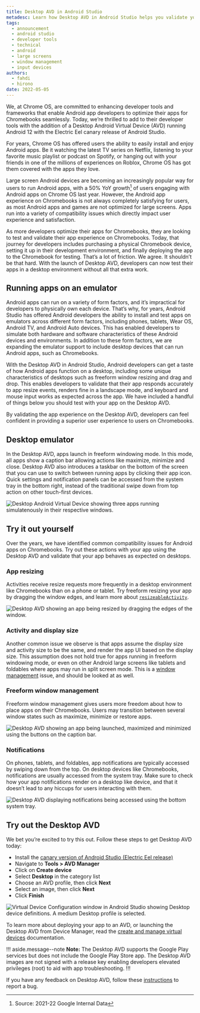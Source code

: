 ```yaml
---
title: Desktop AVD in Android Studio
metadesc: Learn how Desktop AVD in Android Studio helps you validate your Android app’s experience for desktop users on ChromeOS.
tags:
  - announcement
  - android studio
  - developer tools
  - technical
  - android
  - large screens
  - window management
  - input devices
authors:
  - fahdi
  - hirono
date: 2022-05-05
---
```


We, at Chrome OS, are committed to enhancing developer tools and frameworks that enable Android app developers to optimize their apps for Chromebooks seamlessly. Today, we’re thrilled to add to their developer tools with the addition of a Desktop Android Virtual Device (AVD) running Android 12 with the Electric Eel canary release of Android Studio.

For years, Chrome OS has offered users the ability to easily install and enjoy Android apps. Be it watching the latest TV series on Netflix, listening to your favorite music playlist or podcast on Spotify, or hanging out with your friends in one of the millions of experiences on Roblox, Chrome OS has got them covered with the apps they love.

Large screen Android devices are becoming an increasingly popular way for users to run Android apps, with a 50% YoY growth[^1] of users engaging with Android apps on Chrome OS last year. However, the Android app experience on Chromebooks is not always completely satisfying for users, as most Android apps and games are not optimized for large screens. Apps run into a variety of compatibility issues which directly impact user experience and satisfaction.

As more developers optimize their apps for Chromebooks, they are looking to test and validate their app experience on Chromebooks. Today, that journey for developers includes purchasing a physical Chromebook device, setting it up in their development environment, and finally deploying the app to the Chromebook for testing. That’s a lot of friction. We agree. It shouldn’t be that hard. With the launch of Desktop AVD, developers can now test their apps in a desktop environment without all that extra work.

## Running apps on an emulator

Android apps can run on a variety of form factors, and it’s impractical for developers to physically own each device. That’s why, for years, Android Studio has offered Android developers the ability to install and test apps on emulators across different form factors, including phones, tablets, Wear OS, Android TV, and Android Auto devices. This has enabled developers to simulate both hardware and software characteristics of these Android devices and environments. In addition to these form factors, we are expanding the emulator support to include desktop devices that can run Android apps, such as Chromebooks.

With the Desktop AVD in Android Studio, Android developers can get a taste of how Android apps function on a desktop, including some unique characteristics of desktops such as freeform window resizing and drag and drop. This enables developers to validate that their app responds accurately to app resize events, renders fine in a landscape mode, and keyboard and mouse input works as expected across the app. We have included a handful of things below you should test with your app on the Desktop AVD.

By validating the app experience on the Desktop AVD, developers can feel confident in providing a superior user experience to users on Chromebooks.

## Desktop emulator

In the Desktop AVD, apps launch in freeform windowing mode. In this mode, all apps show a caption bar allowing actions like maximize, minimize and close. Desktop AVD also introduces a taskbar on the bottom of the screen that you can use to switch between running apps by clicking their app icon. Quick settings and notification panels can be accessed from the system tray in the bottom right, instead of the traditional swipe down from top action on other touch-first devices.

![Desktop Android Virtual Device showing three apps running simulatenously in their respective windows.](ix://posts/desktop-avd-in-android-studio/freeform_windows.png)

## Try it out yourself

Over the years, we have identified common compatibility issues for Android apps on Chromebooks. Try out these actions with your app using the Desktop AVD and validate that your app behaves as expected on desktops.

### App resizing

Activities receive resize requests more frequently in a desktop environment like Chromebooks than on a phone or tablet. Try freeform resizing your app by dragging the window edges, and learn more about [`resizeableActivity`](https://developer.android.com/guide/topics/large-screens/multi-window-support#resizeableActivity).

![Desktop AVD showing an app being resized by dragging the edges of the window.](ix://posts/desktop-avd-in-android-studio/resizing-large.gif)

### Activity and display size

Another common issue we observe is that apps assume the display size and activity size to be the same, and render the app UI based on the display size. This assumption does not hold true for apps running in freeform windowing mode, or even on other Android large screens like tablets and foldables where apps may run in split screen mode. This is a [window management](https://chromeos.dev/en/android/window-management#window-dimensions) issue, and should be looked at as well.

### Freeform window management

Freeform window management gives users more freedom about how to place apps on their Chromebooks. Users may transition between several window states such as maximize, minimize or restore apps.

![Desktop AVD showing an app being launched, maximized and minimized using the buttons on the caption bar.](ix://posts/desktop-avd-in-android-studio/maximize-large.gif)

### Notifications

On phones, tablets, and foldables, app notifications are typically accessed by swiping down from the top. On desktop devices like Chromebooks, notifications are usually accessed from the system tray. Make sure to check how your app notifications render on a desktop like device, and that it doesn’t lead to any hiccups for users interacting with them.

![Desktop AVD displaying notifications being accessed using the bottom system tray.](ix://posts/desktop-avd-in-android-studio/panels.png)

## Try out the Desktop AVD

We bet you’re excited to try this out. Follow these steps to get Desktop AVD today:

- Install the [canary version of Android Studio (Electric Eel release)](https://developer.android.com/studio/preview?gclid=Cj0KCQjw06OTBhC_ARIsAAU1yOV0YRMFpeau4kIouhC7wcv7spuc3nyR-S0bgdcvIJuJNKP-EC-KrVwaAohAEALw_wcB&gclsrc=aw.ds)
- Navigate to **Tools > AVD Manager**
- Click on **Create device**
- Select **Desktop** in the category list
- Choose an AVD profile, then click **Next**
- Select an image, then click **Next**
- Click **Finish**

![Virtual Device Configuration window in Android Studio showing Desktop device definitions. A medium Desktop profile is selected.](ix://posts/desktop-avd-in-android-studio/howtocreate.gif)

To learn more about deploying your app to an AVD, or launching the Desktop AVD from Device Manager, read the [create and manage virtual devices](https://developer.android.com/studio/run/managing-avds) documentation.

!!! aside.message--note
**Note:** The Desktop AVD supports the Google Play services but does not include the Google Play Store app. The Desktop AVD images are not signed with a release key enabling developers elevated privileges (root) to aid with app troubleshooting.
!!!

If you have any feedback on Desktop AVD, follow these [instructions](https://developer.android.com/studio/report-bugs#emulator-bugs) to report a bug.

[^1]: Source: 2021-22 Google Internal Data
